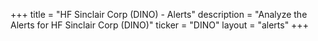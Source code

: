 +++
title = "HF Sinclair Corp (DINO) - Alerts"
description = "Analyze the Alerts for HF Sinclair Corp (DINO)"
ticker = "DINO"
layout = "alerts"
+++

